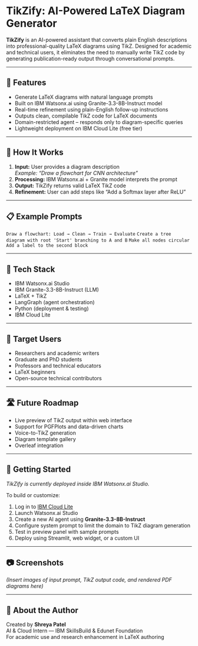 # TikZify: AI-Powered LaTeX Diagram Generator

**TikZify** is an AI-powered assistant that converts plain English descriptions into professional-quality LaTeX diagrams using TikZ. Designed for academic and technical users, it eliminates the need to manually write TikZ code by generating publication-ready output through conversational prompts.

---

## 🚀 Features

- Generate LaTeX diagrams with natural language prompts  
- Built on IBM Watsonx.ai using Granite-3.3-8B-Instruct model  
- Real-time refinement using plain-English follow-up instructions  
- Outputs clean, compilable TikZ code for LaTeX documents  
- Domain-restricted agent – responds only to diagram-specific queries  
- Lightweight deployment on IBM Cloud Lite (free tier)

---

## 🧠 How It Works

1. **Input:** User provides a diagram description  
   _Example: “Draw a flowchart for CNN architecture”_
2. **Processing:** IBM Watsonx.ai + Granite model interprets the prompt  
3. **Output:** TikZify returns valid LaTeX TikZ code  
4. **Refinement:** User can add steps like “Add a Softmax layer after ReLU”

---

## 📋 Example Prompts

```Draw a flowchart: Load → Clean → Train → Evaluate```
```Create a tree diagram with root 'Start' branching to A and B```
```Make all nodes circular```
```Add a label to the second block```

---

## 🔧 Tech Stack

- IBM Watsonx.ai Studio  
- IBM Granite-3.3-8B-Instruct (LLM)  
- LaTeX + TikZ  
- LangGraph (agent orchestration)  
- Python (deployment & testing)  
- IBM Cloud Lite

---

## 👥 Target Users

- Researchers and academic writers  
- Graduate and PhD students  
- Professors and technical educators  
- LaTeX beginners  
- Open-source technical contributors  

---

## 🛣️ Future Roadmap

- Live preview of TikZ output within web interface  
- Support for PGFPlots and data-driven charts  
- Voice-to-TikZ generation  
- Diagram template gallery  
- Overleaf integration  

---

## 🧪 Getting Started

_TikZify is currently deployed inside IBM Watsonx.ai Studio._

To build or customize:

1. Log in to [IBM Cloud Lite](https://cloud.ibm.com)  
2. Launch Watsonx.ai Studio  
3. Create a new AI agent using **Granite-3.3-8B-Instruct**  
4. Configure system prompt to limit the domain to TikZ diagram generation  
5. Test in preview panel with sample prompts  
6. Deploy using Streamlit, web widget, or a custom UI  

---

## 📷 Screenshots

_(Insert images of input prompt, TikZ output code, and rendered PDF diagrams here)_

---

## 🙋 About the Author

Created by **Shreya Patel**  
AI & Cloud Intern — IBM SkillsBuild & Edunet Foundation  
For academic use and research enhancement in LaTeX authoring
